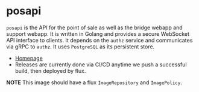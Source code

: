# posapi

`posapi` is the API for the point of sale as well as the bridge webapp and support webapp.  It is written in Golang and provides a secure WebSocket API interface to clients.  It depends on the `authz` service and communicates via gRPC to `authz`.  It uses `PostgreSQL` as its persistent store.

* [Homepage](https://github.com/nabancard/pos-api)
* Releases are currently done via CI/CD anytime we push a successful build, then deployed by flux.

**NOTE** This image should have a flux `ImageRepository` and `ImagePolicy`.
